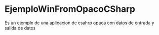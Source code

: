 # EjemploWinFromOpacoCSharp
Es un ejemplo de una aplicacion de csahrp opaca con datos de entrada y salida de datos
